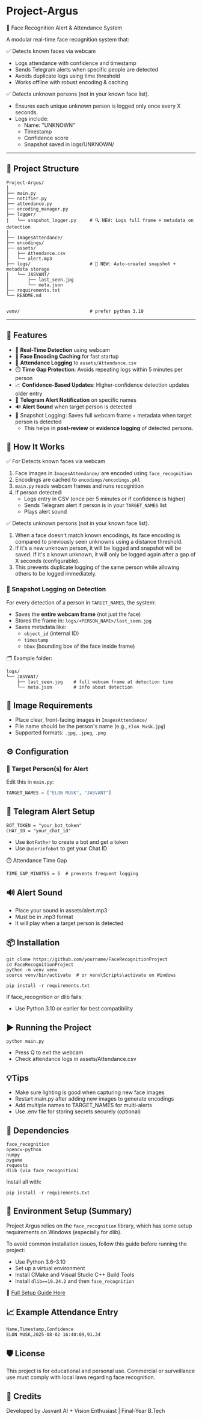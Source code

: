 # Project-Argus
🎯 Face Recognition Alert & Attendance System

A modular real-time face recognition system that:

✅ Detects known faces via webcam  
- Logs attendance with confidence and timestamp  
- Sends Telegram alerts when specific people are detected  
- Avoids duplicate logs using time threshold  
- Works offline with robust encoding & caching

✅ Detects unknown persons (not in your known face list).
- Ensures each unique unknown person is logged only once every X seconds.
- Logs include:
  - Name: "UNKNOWN"
  - Timestamp
  - Confidence score
  - Snapshot saved in logs/UNKNOWN/



---

## 📁 Project Structure
    Project-Argus/
    │
    ├── main.py
    ├── notifier.py
    ├── attendance.py
    ├── encoding_manager.py
    ├── logger/
    │   └── snapshot_logger.py     # 🔍 NEW: Logs full frame + metadata on detection
    │
    ├── ImagesAttendance/
    ├── encodings/
    ├── assets/
    │   ├── Attendance.csv
    │   └── alert.mp3
    ├── logs/                      # 📸 NEW: Auto-created snapshot + metadata storage
    │   └── JASVANT/
    │       ├── last_seen.jpg
    │       └── meta.json
    ├── requirements.txt
    └── README.md

    
    venv/                          # prefer python 3.10

---

## 🚀 Features

- 🎥 **Real-Time Detection** using webcam
- 🧠 **Face Encoding Caching** for fast startup
- 📝 **Attendance Logging** to `assets/Attendance.csv`
- ⏱️ **Time Gap Protection**: Avoids repeating logs within 5 minutes per person
- 📈 **Confidence-Based Updates**: Higher-confidence detection updates older entry
- 📩 **Telegram Alert Notification** on specific names
- 🔊 **Alert Sound** when target person is detected
- 📸 Snapshot Logging: Saves full webcam frame + metadata when target person is detected
  - This helps in **post-review** or **evidence logging** of detected persons.





## 🧠 How It Works

✅ For Detects known faces via webcam 
1. Face images in `ImagesAttendance/` are encoded using `face_recognition`
2. Encodings are cached to `encodings/encodings.pkl`
3. `main.py` reads webcam frames and runs recognition
4. If person detected:
   - Logs entry in CSV (once per 5 minutes or if confidence is higher)
   - Sends Telegram alert if person is in your `TARGET_NAMES` list
   - Plays alert sound

✅ Detects unknown persons (not in your known face list).
1. When a face doesn't match known encodings, its face encoding is compared to previously seen unknowns using a distance threshold.
2. If it's a new unknown person, it will be logged and snapshot will be saved.
If it's a known unknown, it will only be logged again after a gap of X seconds (configurable).
3. This prevents duplicate logging of the same person while allowing others to be logged immediately.

### 📸 Snapshot Logging on Detection

For every detection of a person in `TARGET_NAMES`, the system:

- Saves the **entire webcam frame** (not just the face)
- Stores the frame in: `logs/<PERSON_NAME>/last_seen.jpg`
- Saves metadata like:
  - `object_id` (internal ID)
  - `timestamp`
  - `bbox` (bounding box of the face inside frame)

🗂 Example folder:

    logs/
    └── JASVANT/
        ├── last_seen.jpg    # full webcam frame at detection time
        └── meta.json        # info about detection



## 📸 Image Requirements

- Place clear, front-facing images in `ImagesAttendance/`
- File name should be the person's name (e.g., `Elon Musk.jpg`)
- Supported formats: `.jpg`, `.jpeg`, `.png`



## ⚙️ Configuration

### 🎯 Target Person(s) for Alert
Edit this in `main.py`:
```python
TARGET_NAMES = ["ELON MUSK", "JASVANT"]
```
## 📲 Telegram Alert Setup
```In notifier.py, replace:
BOT_TOKEN = "your_bot_token"
CHAT_ID = "your_chat_id"
```
- Use `BotFather` to create a bot and get a token
- Use `@userinfobot` to get your Chat ID



⏱️ Attendance Time Gap
```In attendance.py, change:
TIME_GAP_MINUTES = 5  # prevents frequent logging
```


## 🔊 Alert Sound
- Place your sound in assets/alert.mp3
- Must be in .mp3 format
- It will play when a target person is detected



## 📦 Installation
```🐍 1. Clone and Set Up Virtual Environment
git clone https://github.com/yourname/FaceRecognitionProject
cd FaceRecognitionProject
python -m venv venv
source venv/bin/activate  # or venv\Scripts\activate on Windows
```
```📦 2. Install Python Dependencies
pip install -r requirements.txt
```
If face_recognition or dlib fails:
- Use Python 3.10 or earlier for best compatibility



## ▶️ Running the Project
```
python main.py
```
- Press Q to exit the webcam
- Check attendance logs in assets/Attendance.csv



## 💡Tips
- Make sure lighting is good when capturing new face images
- Restart main.py after adding new images to generate encodings
- Add multiple names to TARGET_NAMES for multi-alerts
- Use .env file for storing secrets securely (optional)


## 🔐 Dependencies
```
face_recognition
opencv-python
numpy
pygame
requests
dlib (via face_recognition)
```
Install all with:
```
pip install -r requirements.txt
```
## 🔧 Environment Setup (Summary)
Project Argus relies on the `face_recognition` library, which has some setup requirements on Windows (especially for dlib).

To avoid common installation issues, follow this guide before running the project:

- Use Python 3.6–3.10
- Set up a virtual environment
- Install CMake and Visual Studio C++ Build Tools
- Install `dlib==19.24.2` and then `face_recognition`

📖 [Full Setup Guide Here](https://github.com/jasvant0020/face-recognition-windows-install-guid?tab=readme-ov-file#-face-recognition-setup-guide-windows)


## 📈 Example Attendance Entry
```
Name,Timestamp,Confidence
ELON MUSK,2025-08-02 16:40:09,91.34
```


## 🛡️ License
This project is for educational and personal use. Commercial or surveillance use must comply with local laws regarding face recognition.



## 🙌 Credits
Developed by Jasvant
AI + Vision Enthusiast | Final-Year B.Tech
